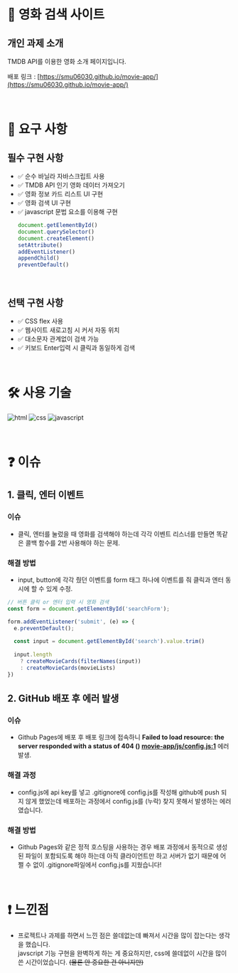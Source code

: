 # 🎥 영화 검색 사이트

## 개인 과제 소개

TMDB API를 이용한 영화 소개 페이지입니다.

배포 링크 : [https://smu06030.github.io/movie-app/](https://smu06030.github.io/movie-app/)

<br>

# 📌 요구 사항

## 필수 구현 사항
- ✅ 순수 바닐라 자바스크립트 사용
- ✅ TMDB API 인기 영화 데이터 가져오기
- ✅ 영화 정보 카드 리스트 UI 구현
- ✅ 영화 검색 UI 구현
- ✅ javascript 문법 요소를 이용해 구현
  ```js
  document.getElementById()
  document.querySelector()
  document.createElement()
  setAttribute()
  addEventListener()
  appendChild()
  preventDefault()
  ```

<br>

## 선택 구현 사항 
- ✅ CSS flex 사용
- ✅ 웹사이트 새로고침 시 커서 자동 위치
- ✅ 대소문자 관계없이 검색 가능
- ✅ 키보드 Enter입력 시 클릭과 동일하게 검색

<br>

# 🛠️ 사용 기술

<img src="https://img.shields.io/badge/HTML-239120?style=for-the-badge&logo=html5&logoColor=white" alt="html"></img>
<img src="https://img.shields.io/badge/CSS-239120?&style=for-the-badge&logo=css3&logoColor=white" alt="css"></img>
<img src="https://img.shields.io/badge/JavaScript-F7DF1E?style=for-the-badge&logo=JavaScript&logoColor=white" alt="javascript"></img>

<br>

# ❓ 이슈

## 1. 클릭, 엔터 이벤트

### 이슈
- 클릭, 엔터를 눌렀을 때 영화를 검색해야 하는데 각각 이벤트 리스너를 만들면 똑같은 콜백 함수를 2번 사용해야 하는 문제.<br>

### 해결 방법
- input, button에 각각 줬던 이벤트를 form 태그 하나에 이벤트를 줘 클릭과 엔터 동시에 할 수 있게 수정.<br>
```js
// 버튼 클릭 or 엔터 입력 시 영화 검색
const form = document.getElementById('searchForm');

form.addEventListener('submit', (e) => {
  e.preventDefault();
  
  const input = document.getElementById('search').value.trim()
  
  input.length 
    ? createMovieCards(filterNames(input)) 
    : createMovieCards(movieLists)
})
```

## 2. GitHub 배포 후 에러 발생

### 이슈
- Github Pages에 배포 후 배포 링크에 접속하니 **Failed to load resource: the server responded with a status of 404 ()  <u>movie-app/js/config.js:1</u>** 에러 발생.<br>

### 해결 과정
- config.js에 api key를 넣고 .gitignore에 config.js를 작성해 github에 push 되지 않게 했었는데 배포하는 과정에서 config.js를 (누락) 찾지 못해서 발생하는 에러였습니다.<br>

### 해결 방법
- Github Pages와 같은 정적 호스팅을 사용하는 경우 배포 과정에서 동적으로 생성된 파일이 포함되도록 해야 하는데 아직 클라이언트만 하고 서버가 없기 때문에 어쩔 수 없이 .gitignore파일에서 config.js를 지웠습니다!<br>

<br>

# ❗ 느낀점
- 프로젝트나 과제를 하면서 느낀 점은 쓸데없는데 빠져서 시간을 많이 잡는다는 생각을 했습니다. <br>
javscript 기능 구현을 완벽하게 하는 게 중요하지만, css에 쓸데없이 시간을 많이 쓴 시간이었습니다. ~~(물론 안 중요한 건 아니지만)~~